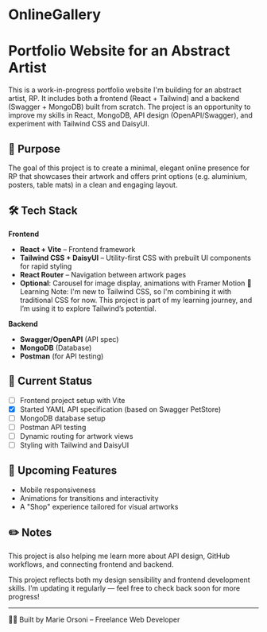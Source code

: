 # OnlineGallery

# Portfolio Website for an Abstract Artist

This is a work-in-progress portfolio website I'm building for an abstract artist, RP.
It includes both a frontend (React + Tailwind) and a backend (Swagger + MongoDB) built from scratch.
The project is an opportunity to improve my skills in React, MongoDB, API design (OpenAPI/Swagger), and experiment with Tailwind CSS and DaisyUI.

## 🎨 Purpose

The goal of this project is to create a minimal, elegant online presence for RP that showcases their artwork and offers print options (e.g. aluminium, posters, table mats) in a clean and engaging layout.

## 🛠️ Tech Stack
**Frontend**
- **React + Vite** – Frontend framework
- **Tailwind CSS + DaisyUI** – Utility-first CSS with prebuilt UI components for rapid styling
- **React Router** – Navigation between artwork pages
- **Optional**: Carousel for image display, animations with Framer Motion
🧪Learning Note:
I'm new to Tailwind CSS, so I'm combining it with traditional CSS for now. This project is part of my learning journey, and I’m using it to explore Tailwind’s potential.

**Backend**
- **Swagger/OpenAPI** (API spec)
- **MongoDB** (Database)
- **Postman** (for API testing)

## 🚧 Current Status
- [ ] Frontend project setup with Vite  
- [x] Started YAML API specification (based on Swagger PetStore)  
- [ ] MongoDB database setup  
- [ ] Postman API testing  
- [ ] Dynamic routing for artwork views  
- [ ] Styling with Tailwind and DaisyUI

## 📌 Upcoming Features

- Mobile responsiveness
- Animations for transitions and interactivity
- A "Shop" experience tailored for visual artworks

## ✏️ Notes

This project is also helping me learn more about API design, GitHub workflows, and connecting frontend and backend.

This project reflects both my design sensibility and frontend development skills. I’m updating it regularly — feel free to check back soon for more progress!

---

🧑‍💻 Built by Marie Orsoni – Freelance Web Developer

